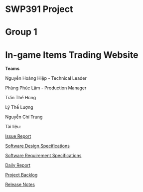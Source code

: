 # SWP391 Project
# Group 1 
# In-game Items Trading Website
  **Teams**
  
Nguyễn Hoàng Hiệp - Technical Leader

Phùng Phúc Lâm - Production Manager

Trần Thế Hùng 

Lý Thế Lượng

Nguyễn Chí Trung 

Tài liệu:

[Issue Report](https://docs.google.com/spreadsheets/d/18_pRTe3tch0cwlA75oSp4HELNh08VzHo/edit?fbclid=IwAR39G6n42gO9XPl48ZM9UkCvCsfVc3bnbAhCTRvZdCV10KL-dkoNG7uVMtA#gid=982133729)

[Software Design Specifications](https://docs.google.com/document/d/1TcwIWhHrKaECqe70mnsV8_mucIcPwoZA-GE4UoVo7OM/edit#heading=h.tyjcwt)

[Software Requirement Specifications](https://docs.google.com/document/d/17vkZqQKNwW8uvyz9gE7J0moQE1pAq2jaMNaCkiHZf04/edit)

[Daily Report](https://docs.google.com/spreadsheets/d/1VWTJeDWcJItloYncrRG8kqn6nCSnTeA0DwjpmOvqU2Y/edit#gid=0)

[Project Backlog](https://docs.google.com/spreadsheets/d/1zN-EBGGo1EgroNjnxDXLT6dBLO7TpAEP/edit#gid=199086574)

[Release Notes](https://docs.google.com/document/d/1TEO9tkLPnJ4vvnzvsMo1m-do3DrSNXflu5vWcBh9DtI/edit?usp=sharing)
